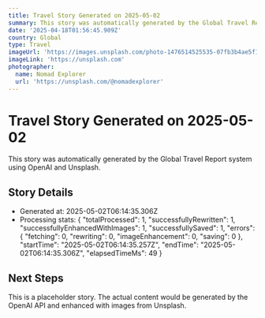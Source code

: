 ```yaml
---
title: Travel Story Generated on 2025-05-02
summary: This story was automatically generated by the Global Travel Report system.
date: '2025-04-18T01:56:45.909Z'
country: Global
type: Travel
imageUrl: 'https://images.unsplash.com/photo-1476514525535-07fb3b4ae5f1'
imageLink: 'https://unsplash.com'
photographer:
  name: Nomad Explorer
  url: 'https://unsplash.com/@nomadexplorer'
---
```









# Travel Story Generated on 2025-05-02

This story was automatically generated by the Global Travel Report system using OpenAI and Unsplash.

## Story Details

- Generated at: 2025-05-02T06:14:35.306Z
- Processing stats: {
  "totalProcessed": 1,
  "successfullyRewritten": 1,
  "successfullyEnhancedWithImages": 1,
  "successfullySaved": 1,
  "errors": {
    "fetching": 0,
    "rewriting": 0,
    "imageEnhancement": 0,
    "saving": 0
  },
  "startTime": "2025-05-02T06:14:35.257Z",
  "endTime": "2025-05-02T06:14:35.306Z",
  "elapsedTimeMs": 49
}

## Next Steps

This is a placeholder story. The actual content would be generated by the OpenAI API and enhanced with images from Unsplash.
